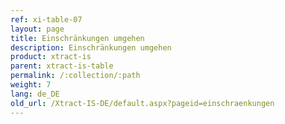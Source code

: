 ```yaml
---
ref: xi-table-07
layout: page
title: Einschränkungen umgehen
description: Einschränkungen umgehen
product: xtract-is
parent: xtract-is-table
permalink: /:collection/:path
weight: 7
lang: de_DE
old_url: /Xtract-IS-DE/default.aspx?pageid=einschraenkungen
---
```

